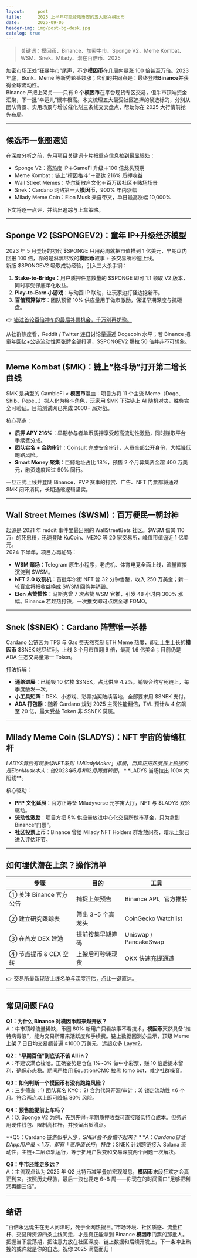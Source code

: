 ```yaml
---
layout:     post
title:      2025 上半年可能登陆币安的五大新兴模因币
date:       2025-09-05
header-img: img/post-bg-desk.jpg
catalog: true
---
```


> 关键词：模因币、Binance、加密牛市、Sponge V2、Meme Kombat、WSM、Snek、Milady、潜在百倍币、2025

加密市场正处“狂暴牛市”尾声，不少**模因币**在几周内暴涨 100 倍甚至万倍。2023 年底，Bonk、Meme 等新秀轮番领涨；它们的共同点是：最终登陆**Binance**并获得全球流动性。  
Binance 严把上架关——只有 9 个**模因币**在平台现货专区交易，但牛市顶端资金汇聚，下一批“幸运儿”概率极高。本文梳理五大最受社区追捧的候选标的，分别从团队背景、实用场景与增长催化剂三条线交叉盘点，帮助你在 2025 大行情前抢先布局。

---

## 候选币一张图速览

在深度分析之前，先用项目关键词卡片把重点信息拉到最显眼处：  

- Sponge V2：高热度 IP＋GameFi 升级＋100 倍龙头预期  
- Meme Kombat：链上“模因格斗”＋高达 216% 质押收益  
- Wall Street Memes：华尔街散户文化＋百万级社区＋赌场场景  
- Snek：Cardano 网络第一大**模因币**，900% 年内涨幅  
- Milady Meme Coin：Elon Musk 亲自带货，单日最高涨幅 10,000%  

下文将逐一点评，并给出追踪与上车策略。

---

## Sponge V2 ($SPONGEV2)：童年 IP+升级经济模型

2023 年 5 月登场的初代 $SPONGE 只用两周就把市值推到 1 亿美元，早期盘内回报 100 倍，靠的是淋漓尽致的**模因币**叙事 + 多交易所秒速上线。  
新版 $SPONGEV2 吸取成功经验，引入三大杀手锏：

1. **Stake-to-Bridge**：用户质押任意数量的 $SPONGE 即可 1:1 领取 V2 版本，同时享受保底年化收益。  
2. **Play-to-Earn 小游戏**：与动画 IP 联动，让玩家边打怪边挖新币。  
3. **百倍预算做市**：团队预留 10% 供应量用于做市激励，保证早期深度与抗砸盘。

👉 [错过首轮百倍神车的最后补票机会，千万别再犹豫。](https://okxdog.com/)

从社群热度看，Reddit / Twitter 连日讨论量逼近 Dogecoin 水平；若 Binance 把童年回忆+公链流动性两张牌全部打满，$SPONGEV2 爆拉 50 倍并非不可想象。

---

## Meme Kombat ($MK)：链上“格斗场”打开第二增长曲线

$MK 是典型的 GambleFi × **模因币**混血：项目方将 11 个主流 Meme（Doge、Shib、Pepe…）拟人化为格斗角色，玩家用 $MK 下注链上 AI 随机对决，胜负完全可验证。目前测试网已完成 2000+ 局对战。

核心亮点：

- **质押 APY 216%**：早期参与者单币质押享受超高流动性激励，同时赚取平台手续费分成。  
- **团队实名 + 合约审计**：Coinsult 完成安全审计，人员全部公开身份，大幅降低跑路风险。  
- **Smart Money 聚集**：巨鲸地址占比 18%，预售 2 个月募集资金超 400 万美元，融资速度超过 90% 同行。

一旦正式上线并登陆 Binance，PVP 赛事的打赏、广告、NFT 门票都将通过 $MK 闭环消耗，长期通缩逻辑坚实。

---

## Wall Street Memes ($WSM)：百万梗民一朝封神

起源是 2021 年 reddit 事件里最出圈的 WallStreetBets 社区。$WSM 借其 110 万+ 的死忠粉，迅速登陆 KuCoin、MEXC 等 20 家交易所，峰值市值逼近 1 亿美元。  
2024 下半年，项目方再加码：

- **WSM 赌场**：Telegram 原生小程序，老虎机、体育电竞全面上线，流量直接沉淀到 $WSM。  
- **NFT 2.0 收割机**：首批华尔街 NFT 曾 32 分钟售罄，收入 250 万美金；新一轮盲盒将把收益换成 $WSM 回购并销毁。  
- **Elon 点赞惯性**：马斯克曾 7 次点赞 WSM 官推，引发 48 小时内 300% 涨幅。Binance 若趁热打铁，一次推文即可点燃全球 FOMO。

---

## Snek ($SNEK)：Cardano 阵营唯一杀器

Cardano 公链因为 TPS 与 Gas 费天然克制 ETH Meme 热度，却让土生土长的**模因币** $SNEK 吃尽红利。上线 3 个月市值翻 9 倍，最高 1.6 亿美金；目前仍是 ADA 生态交易量第一 Token。

打法拆解：

- **通缩进展**：已销毁 10 亿枚 $SNEK，占比供应 4.2%。销毁合约写死链上，每季度触发一次。  
- **小工具矩阵**：DEX、小游戏、彩票抽奖陆续落地，全部要求用 $SNEK 支付。  
- **ADA 打包器**：随着 Cardano 规划 2025 主网性能翻倍，TVL 预计从 4 亿飙至 20 亿，最大受益 Token 非 $SNEK 莫属。

---

## Milady Meme Coin ($LADYS)：NFT 宇宙的情绪杠杆

$LADYS 背后有现象级 NFT 系列「Milady Maker」撑腰，而真正把热度推上热搜的是 Elon Musk 本人：他 2023 年 5 月和 12 月两度转图，**$LADYS 当场拉出 100× 大阳线**。

核心驱动：

- **PFP 文化延展**：官方正筹备 Miladyverse 元宇宙大厅，NFT 与 $LADYS 双轮驱动。  
- **流动性激励**：项目方把 5% 供应量放进中心化交易所做市基金，只为拿到 Binance“门票”。  
- **社区投票上币**：Binance 曾给 Milady NFT Holders 群发放问卷，暗示上架已进入评估环节。

---

## 如何埋伏潜在上架？操作清单

| 步骤 | 目的 | 工具 |
|------|------|------|
| ① 关注 Binance 官方公告 | 捕捉上架预告 | Binance API、官方推特 |
| ② 建立研究跟踪表 | 筛出 3~5 个真龙头 | CoinGecko Watchlist |
| ③ 在首发 DEX 建池 | 提前搜集早期筹码 | Uniswap / PancakeSwap |
| ④ 节点提币 & CEX 空转 | 上架后可秒转现货 | OKX 快速充提通道 |

👉 [交易所最新现货上线名单与深度评估，点此一键直达。](https://okxdog.com/)

---

## 常见问题 FAQ

**Q1：为什么 Binance 对模因币越来越开放？**  
A：牛市顶峰流量稀缺，币圈 80% 新用户只看故事不看技术，**模因币**天然具备“推特病毒液”，能为交易所带来活跃度和手续费。链上数据回测亦显示，顶级 Meme 上架 7 日日均交易额普遍 ≥1000 万美元，远超众多 Layer2。

**Q2：“早期百倍”到底该不该 All in？**  
A：不建议满仓梭哈。正确姿势是仓位 1%~3% 做中小彩票，赚 10 倍后提本留利，确保心态稳。期间严格用 Equation/CMC 拉黑 fomo bot，减少社群噪音。

**Q3：如何判断一个模因币有没有跑路风险？**  
A：三步筛查：1) 团队真名 KYC；2) 合约代码开源/审计；3) 锁定流动性 ≥6 个月。符合两点以上即可降低 80% 风险。

**Q4：预售能提前上车吗？**  
A：以 Sponge V2 为例，先到先得+早期质押收益可直接降低持仓成本。但务必用硬件钱包、限制高杠杆，并预留出货滑点。

**Q5：Cardano 链游似乎人少，$SNEK 会不会做不起来？**  
A：Cardano 日活 DApp 用户虽 <1 万，却有「高净值长持」特性；$SNEK 计划跨链接入 Solana 流动性，主链+二层双轨运行，等于把用户裂变和交易深度两个问题一次解决。

**Q6：牛市还能走多远？**  
A：主流观点认为 2025 年 Q2 比特币减半叠加宏观降息，**模因币**末段狂欢才会真正到来。按照历史经验，最后一浪也要走 6~8 周——你现在的时间窗口“足够把利润再翻三倍”。

---

## 结语

“百倍永远诞生在无人问津时，死于全网热搜日。”市场环境、社区质感、流量杠杆、交易所资源四条主线同走，才是真正能拿到 Binance **模因币**门票的那批人。把握当下震荡期，把注意力放在社区深度、链上数据和后续开发上，下一条冲上热搜的或许就是你的自选。祝你 2025 满载而归！